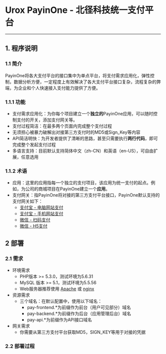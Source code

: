 # Urox PayinOne - 北径科技统一支付平台
---
## 1. 程序说明
### 1.1 简介
PayinOne将各大支付平台的接口集中为单点平台，将支付需求应用化，弹性控制，数据分析方便，一定程度上有效解决了各大支付平台接口复杂，流程复杂的弊端，为企业和个人快速接入支付能力提供了方便。
### 1.1.1 功能
- 支付需求应用化：为你每个项目建立一个**独立的**PayinOne应用，可以随时控制支付的开关，添加支付网关等。
- 支付过程简洁：在最多两个页面内完成整个支付过程
- 无须担心被暴力破解出对接第三方支付时的MD5或Sign_Key等内容
- API简洁明快：为开发者提供了清晰的思路，甚至只需要执行**两行代码**，即可完成整个发起支付过程
- 多语言支持：目前默认支持简体中文（zh-CN）和英语（en-US），可自由扩展，任意选用
### 1.1.2 术语
- 应用：这里的应用指每一个独立的支付项目，该应用为统一支付的起点。例如，为公司的商城项目在PayinOne建立一个**应用**。
- 支付网关：指PayinOne将对接的第三方支付平台接口，PayinOne默认支持的支付网关如下：
  - [支付宝 - 电脑网站支付](https://b.alipay.com/signing/productDetail.htm?productId=I1011000290000001000)
  - [支付宝 - 手机网站支付](https://b.alipay.com/signing/productDetail.htm?productId=I1011000290000001001)
  - [微信 - 扫码支付](https://pay.weixin.qq.com/guide/qrcode_payment.shtml)
  - [微信 - H5支付](https://pay.weixin.qq.com/wiki/doc/api/H5.php?chapter=15_1)
## 2 部署
### 2.1 需求
- 环境需求
  - PHP版本 >= 5.3.0，测试环境为5.6.31
  - MySQL 版本 >= 5.1，测试环境为5.5.56
  - Web服务器推荐使用 [Apache](http://www.apache.org/) 或 [nginx](http://nginx.org/)
- 资源需求
  - 三个域名：在默认配置中，使用以下域名：
    - pay-frontend.\*为前缀作为前台（用户可见部分）域名
    - pay-backend.\*为前缀作为后台（应用管理后台）域名
    - pay-api.\*为前缀作为API接口域名
- 网关需求
  - 你需要从第三方支付平台获取MD5，SIGN_KEY等用于对接的凭据
### 2.2 部署过程
